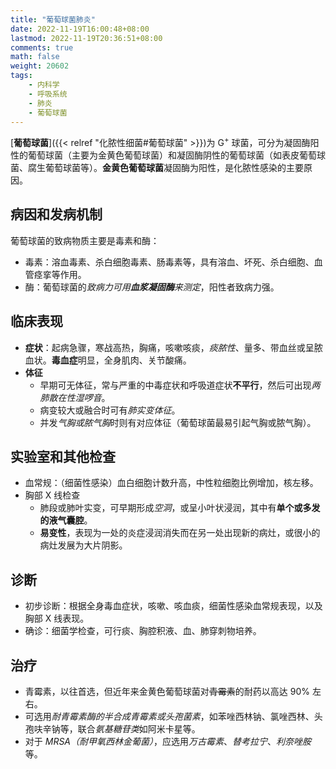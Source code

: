```yaml
---
title: "葡萄球菌肺炎"
date: 2022-11-19T16:00:48+08:00
lastmod: 2022-11-19T20:36:51+08:00
comments: true
math: false
weight: 20602
tags:
    - 内科学
    - 呼吸系统
    - 肺炎
    - 葡萄球菌
---
```


[**葡萄球菌**]({{< relref "化脓性细菌#葡萄球菌" >}})为 G<sup>+</sup> 球菌，可分为凝固酶阳性的葡萄球菌（主要为金黄色葡萄球菌）和凝固酶阴性的葡萄球菌（如表皮葡萄球菌、腐生葡萄球菌等）。**金黄色葡萄球菌**凝固酶为阳性，是化脓性感染的主要原因。

<!--more-->

## 病因和发病机制

葡萄球菌的致病物质主要是毒素和酶：

- 毒素：溶血毒素、杀白细胞毒素、肠毒素等，具有溶血、坏死、杀白细胞、血管痉挛等作用。
- 酶：葡萄球菌的*致病力可用**血浆凝固酶**来测定*，阳性者致病力强。

## 临床表现

- **症状**：起病急骤，寒战高热，胸痛，咳嗽咳痰，*痰脓性*、量多、带血丝或呈脓血状。**毒血症**明显，全身肌肉、关节酸痛。
- **体征**
    - 早期可无体征，常与严重的中毒症状和呼吸道症状**不平行**，然后可出现*两肺散在性湿啰音*。
    - 病变较大或融合时可有*肺实变体征*。
    - 并发*气胸或脓气胸*时则有对应体征（葡萄球菌最易引起气胸或脓气胸）。

## 实验室和其他检查

- 血常规：（细菌性感染）血白细胞计数升高，中性粒细胞比例增加，核左移。
- 胸部 X 线检查
    - 肺段或肺叶实变，可早期形成*空洞*，或呈小叶状浸润，其中有**单个或多发的液气囊腔**。
    - **易变性**，表现为一处的炎症浸润消失而在另一处出现新的病灶，或很小的病灶发展为大片阴影。

## 诊断

- 初步诊断：根据全身毒血症状，咳嗽、咳血痰，细菌性感染血常规表现，以及胸部 X 线表现。
- 确诊：细菌学检查，可行痰、胸腔积液、血、肺穿刺物培养。

## 治疗

- 青霉素，以往首选，但近年来金黄色葡萄球菌对~~青霉素~~的耐药以高达 90% 左右。
- 可选用*耐青霉素酶的半合成青霉素或头孢菌素*，如苯唑西林钠、氯唑西林、头孢呋辛钠等，联合*氨基糖苷类*如阿米卡星等。
- 对于 *MRSA（耐甲氧西林金葡菌）*，应选用*万古霉素*、*替考拉宁*、*利奈唑胺*等。
